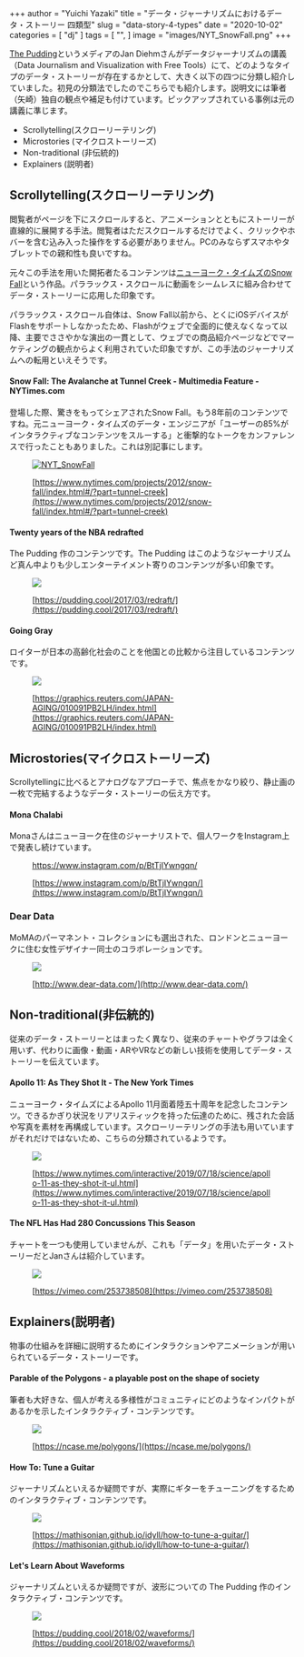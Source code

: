 +++
author = "Yuichi Yazaki"
title = "データ・ジャーナリズムにおけるデータ・ストーリー 四類型"
slug = "data-story-4-types"
date = "2020-10-02"
categories = [
    "dj"
]
tags = [
    "",
]
image = "images/NYT_SnowFall.png"
+++

[The Pudding](https://pudding.cool/ "https://pudding.cool/")というメディアのJan Diehmさんがデータジャーナリズムの講義（Data Journalism and Visualization with Free Tools）にて、どのようなタイプのデータ・ストーリーが存在するかとして、大きく以下の四つに分類し紹介していました。初見の分類法でしたのでこちらでも紹介します。説明文には筆者（矢崎）独自の観点や補足も付けています。ピックアップされている事例は元の講義に準じます。

- Scrollytelling(スクローリーテリング)
- Microstories (マイクロストーリーズ)
- Non-traditional (非伝統的)
- Explainers (説明者)

## Scrollytelling(スクローリーテリング)

閲覧者がページを下にスクロールすると、アニメーションとともにストーリーが直線的に展開する手法。閲覧者はただスクロールするだけでよく、クリックやホバーを含む込み入った操作をする必要がありません。PCのみならずスマホやタブレットでの親和性も良いですね。

元々この手法を用いた開拓者たるコンテンツは[ニューヨーク・タイムズのSnow Fall](https://www.nytimes.com/projects/2012/snow-fall/index.html#/?part=tunnel-creek "https://www.nytimes.com/projects/2012/snow-fall/index.html#/?part=tunnel-creek")という作品。パララックス・スクロールに動画をシームレスに組み合わせてデータ・ストーリーに応用した印象です。

パララックス・スクロール自体は、Snow Fall以前から、とくにiOSデバイスがFlashをサポートしなかったため、Flashがウェブで全面的に使えなくなって以降、主要でささやかな演出の一貫として、ウェブでの商品紹介ページなどでマーケティングの観点からよく利用されていた印象ですが、この手法のジャーナリズムへの転用といえそうです。

#### Snow Fall: The Avalanche at Tunnel Creek - Multimedia Feature - NYTimes.com

登場した際、驚きをもってシェアされたSnow Fall。もう8年前のコンテンツですね。元ニューヨーク・タイムズのデータ・エンジニアが「ユーザーの85%がインタラクティブなコンテンツをスルーする」と衝撃的なトークをカンファレンスで行ったこともありました。これは別記事にします。

<figure>

[![NYT_SnowFall](images/NYT_SnowFall.png)](https://www.nytimes.com/projects/2012/snow-fall/index.html#/?part=tunnel-creek)

<figcaption>

[https://www.nytimes.com/projects/2012/snow-fall/index.html#/?part=tunnel-creek](https://www.nytimes.com/projects/2012/snow-fall/index.html#/?part=tunnel-creek)

</figcaption>

</figure>

#### Twenty years of the NBA redrafted

The Pudding 作のコンテンツです。The Pudding はこのようなジャーナリズムど真ん中よりも少しエンターテイメント寄りのコンテンツが多い印象です。

<figure>

[![](images/redrafted.png)](https://pudding.cool/2017/03/redraft/)

<figcaption>

[https://pudding.cool/2017/03/redraft/](https://pudding.cool/2017/03/redraft/)

</figcaption>

</figure>

#### Going Gray

ロイターが日本の高齢化社会のことを他国との比較から注目しているコンテンツです。

<figure>

[![](images/Going-gray.png)](https://graphics.reuters.com/JAPAN-AGING/010091PB2LH/index.html)

<figcaption>

[https://graphics.reuters.com/JAPAN-AGING/010091PB2LH/index.html](https://graphics.reuters.com/JAPAN-AGING/010091PB2LH/index.html)

</figcaption>

</figure>

## Microstories(マイクロストーリーズ)

Scrollytellingに比べるとアナログなアプローチで、焦点をかなり絞り、静止画の一枚で完結するようなデータ・ストーリーの伝え方です。

#### Mona Chalabi

Monaさんはニューヨーク在住のジャーナリストで、個人ワークをInstagram上で発表し続けています。

<figure>

https://www.instagram.com/p/BtTjIYwngqn/

<figcaption>

[https://www.instagram.com/p/BtTjIYwngqn/](https://www.instagram.com/p/BtTjIYwngqn/)

</figcaption>



</figure>

### Dear Data

MoMAのパーマネント・コレクションにも選出された、ロンドンとニューヨークに住む女性デザイナー同士のコラボレーションです。

<figure>

[![](images/image-asset.jpeg)](http://www.dear-data.com/)

<figcaption>

[http://www.dear-data.com/](http://www.dear-data.com/)

</figcaption>

</figure>

## Non-traditional(非伝統的)

従来のデータ・ストーリーとはまったく異なり、従来のチャートやグラフは全く用いず、代わりに画像・動画・ARやVRなどの新しい技術を使用してデータ・ストーリーを伝えています。

#### Apollo 11: As They Shot It - The New York Times

ニューヨーク・タイムズによるApollo 11月面着陸五十周年を記念したコンテンツ。できるかぎり状況をリアリスティックを持った伝達のために、残された会話や写真を素材を再構成しています。スクローリーテリングの手法も用いていますがそれだけではないため、こちらの分類されているようです。

<figure>

[![](images/NYT_-Apollo.png)](https://www.nytimes.com/interactive/2019/07/18/science/apollo-11-as-they-shot-it-ul.html)

<figcaption>

[https://www.nytimes.com/interactive/2019/07/18/science/apollo-11-as-they-shot-it-ul.html](https://www.nytimes.com/interactive/2019/07/18/science/apollo-11-as-they-shot-it-ul.html)

</figcaption>

</figure>

#### The NFL Has Had 280 Concussions This Season

チャートを一つも使用していませんが、これも「データ」を用いたデータ・ストーリーだとJanさんは紹介しています。

<figure>

[![](images/Concussions.png)](https://vimeo.com/253738508)

<figcaption>

[https://vimeo.com/253738508](https://vimeo.com/253738508)

</figcaption>

</figure>

## Explainers(説明者)

物事の仕組みを詳細に説明するためにインタラクションやアニメーションが用いられているデータ・ストーリーです。

#### Parable of the Polygons - a playable post on the shape of society

筆者も大好きな、個人が考える多様性がコミュニティにどのようなインパクトがあるかを示したインタラクティブ・コンテンツです。

<figure>

[![](images/Parable-of-the-Polygons.png)](https://ncase.me/polygons/)

<figcaption>

[https://ncase.me/polygons/](https://ncase.me/polygons/)

</figcaption>

</figure>

#### How To: Tune a Guitar

ジャーナリズムといえるか疑問ですが、実際にギターをチューニングをするためのインタラクティブ・コンテンツです。

<figure>

[![](images/Tune-a-Guitar.png)](https://mathisonian.github.io/idyll/how-to-tune-a-guitar/)

<figcaption>

[https://mathisonian.github.io/idyll/how-to-tune-a-guitar/](https://mathisonian.github.io/idyll/how-to-tune-a-guitar/)

</figcaption>

</figure>

#### Let's Learn About Waveforms

ジャーナリズムといえるか疑問ですが、波形についての The Pudding 作のインタラクティブ・コンテンツです。

<figure>

[![](images/Waveforms.png)](https://pudding.cool/2018/02/waveforms/)

<figcaption>

[https://pudding.cool/2018/02/waveforms/](https://pudding.cool/2018/02/waveforms/)

</figcaption>

</figure>
